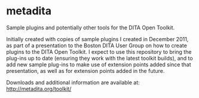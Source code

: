 metadita
========

Sample plugins and potentially other tools for the DITA Open Toolkit. 

Initially created with copies of sample plugins I created in December 2011,
as part of a presentation to the Boston DITA User Group on how to create
plugins to the DITA Open Toolkit. I expect to use this repository to
bring the plug-ins up to date (ensuring they work with the latest toolkit
builds), and to add new sample plug-ins to make use of extension points
added since that presentation, as well as for extension points added
in the future.

Downloads and additional information are available at:
http://metadita.org/toolkit/
